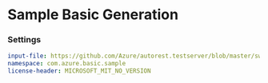 # Sample Basic Generation

### Settings

``` yaml
input-file: https://github.com/Azure/autorest.testserver/blob/master/swagger/head.json
namespace: com.azure.basic.sample
license-header: MICROSOFT_MIT_NO_VERSION
```